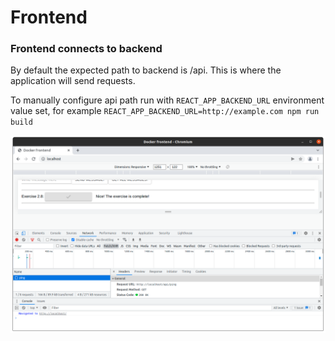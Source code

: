 # Frontend

### Frontend connects to backend

By default the expected path to backend is /api. This is where the application will send requests.

To manually configure api path run with `REACT_APP_BACKEND_URL` environment value set, for example `REACT_APP_BACKEND_URL=http://example.com npm run build`

![alt text](https://github.com/jylhakos/DevOpsWithDocker/blob/main/2/2.8/frontend/2.8.png?raw=true)
